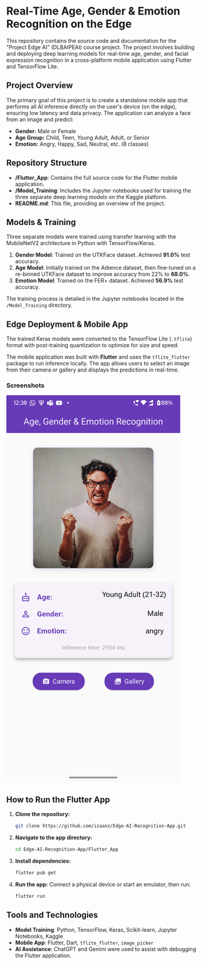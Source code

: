 # Real-Time Age, Gender & Emotion Recognition on the Edge

This repository contains the source code and documentation for the "Project Edge AI" (DLBAIPEAI) course project. The project involves building and deploying deep learning models for real-time age, gender, and facial expression recognition in a cross-platform mobile application using Flutter and TensorFlow Lite.

## Project Overview

The primary goal of this project is to create a standalone mobile app that performs all AI inference directly on the user's device (on the edge), ensuring low latency and data privacy. The application can analyze a face from an image and predict:
- **Gender:** Male or Female
- **Age Group:** Child, Teen, Young Adult, Adult, or Senior
- **Emotion:** Angry, Happy, Sad, Neutral, etc. (8 classes)

## Repository Structure

- **/Flutter_App**: Contains the full source code for the Flutter mobile application.
- **/Model_Training**: Includes the Jupyter notebooks used for training the three separate deep learning models on the Kaggle platform.
- **README.md**: This file, providing an overview of the project.

## Models & Training

Three separate models were trained using transfer learning with the MobileNetV2 architecture in Python with TensorFlow/Keras.

1.  **Gender Model**: Trained on the UTKFace dataset. Achieved **91.0%** test accuracy.
2.  **Age Model**: Initially trained on the Adience dataset, then fine-tuned on a re-binned UTKFace dataset to improve accuracy from 22% to **68.0%**.
3.  **Emotion Model**: Trained on the FER+ dataset. Achieved **56.9%** test accuracy.

The training process is detailed in the Jupyter notebooks located in the `/Model_Training` directory.

## Edge Deployment & Mobile App

The trained Keras models were converted to the TensorFlow Lite (`.tflite`) format with post-training quantization to optimize for size and speed.

The mobile application was built with **Flutter** and uses the `tflite_flutter` package to run inference locally. The app allows users to select an image from their camera or gallery and displays the predictions in real-time.

### Screenshots

![App Screenshot 1](https://github.com/izaanz/Edge_AI_APP/blob/main/image/image2.png) 

## How to Run the Flutter App

1.  **Clone the repository:**
    ```bash
    git clone https://github.com/izaanz/Edge-AI-Recognition-App.git
    ```
2.  **Navigate to the app directory:**
    ```bash
    cd Edge-AI-Recognition-App/Flutter_App
    ```
3.  **Install dependencies:**
    ```bash
    flutter pub get
    ```
4.  **Run the app:**
    Connect a physical device or start an emulator, then run:
    ```bash
    flutter run
    ```

## Tools and Technologies

-   **Model Training**: Python, TensorFlow, Keras, Scikit-learn, Jupyter Notebooks, Kaggle
-   **Mobile App**: Flutter, Dart, `tflite_flutter`, `image_picker`
-   **AI Assistance**: ChatGPT and Gemini were used to assist with debugging the Flutter application.
